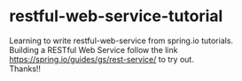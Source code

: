 # restful-web-service-tutorial
Learning to write restful-web-service from spring.io tutorials.<br />
Building a RESTful Web Service follow the link https://spring.io/guides/gs/rest-service/ to try out.<br />
Thanks!!
